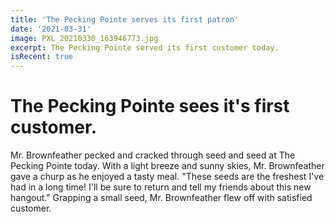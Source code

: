 ```yaml
---
title: 'The Pecking Pointe serves its first patron'
date: '2021-03-31'
image: PXL_20210330_163946773.jpg
excerpt: The Pecking Pointe served its first customer today.
isRecent: true
---
```


# The Pecking Pointe sees it's first customer.

Mr. Brownfeather pecked and cracked through seed and seed at The Pecking Pointe today. With a light breeze and sunny skies, Mr. Brownfeather gave a churp as he enjoyed a tasty meal. "These seeds are the freshest I've had in a long time! I'll be sure to return and tell my friends about this new hangout." Grapping a small seed, Mr. Brownfeather flew off with satisfied customer.
